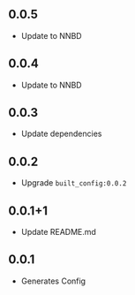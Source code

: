 ## 0.0.5

* Update to NNBD

## 0.0.4

* Update to NNBD

## 0.0.3

* Update dependencies

## 0.0.2

- Upgrade `built_config:0.0.2`

## 0.0.1+1

- Update README.md

## 0.0.1

- Generates Config 
